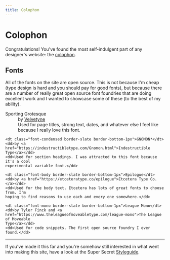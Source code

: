 ```yaml
---
title: Colophon
---
```


# Colophon

Congratulations! You've found the most self-indulgent part of any designer's website: the
[colophon](https://en.wikipedia.org/wiki/Colophon_(publishing)).

## Fonts

All of the fonts on the site are open source. This is not because I'm cheap (type design
is hard and you should pay for good fonts), but because there are a number of really great
open source font foundries that are doing excellent work and I wanted to showcase some of
these (to the best of my ability).

<dl class="flow">
    <dt class="font-heading border-slate border-bottom-1px">Sporting Grotesque</dt>
    <dd>by <a href="http://www.velvetyne.fr/fonts/sporting-grotesque/">Velvetyne</a></dd>
    <dd>Used for page titles, strong text, dates, and whatever else I feel like because I
    really love this font.</dd>

    <dt class="font-condensed border-slate border-bottom-1px">GNOMON*</dt>
    <dd>by <a href="https://indestructibletype.com/Gnomon.html">Indestructible
    Type</a></dd>
    <dd>Used for section headings. I was attracted to this font because it's a cool
    experimental variable font.</dd>

    <dt class="font-body border-slate border-bottom-1px">Epilogue</dt>
    <dd>by <a href="https://etceteratype.co/epilogue">Etcetera Type Co.</a></dd>
    <dd>Used for the body text. Etcetera has lots of great fonts to choose from. I'm
    hoping to find reasons to use each and every one somewhere.</dd>

    <dt class="font-mono border-slate border-bottom-1px">League Mono</dt>
    <dd>by Tyler Finck and <a
    href="https://www.theleagueofmoveabletype.com/league-mono">The League of Moveable
    Type</a></dd>
    <dd>Used for code snippets. The first open source foundry I ever found.</dd>
</dl>

---

If you've made it this far and you're somehow still interested in what went into making
this site, have a look at the Super Secret [Styleguide](/styleguide/).
